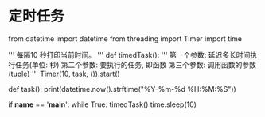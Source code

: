 # 定时任务
from datetime import datetime
from threading import Timer
import time

'''
每隔10 秒打印当前时间。
'''
def timedTask():
    '''
    第一个参数: 延迟多长时间执行任务(单位: 秒)
    第二个参数: 要执行的任务, 即函数
    第三个参数: 调用函数的参数(tuple)
    '''
    Timer(10, task, ()).start()

def task():
    print(datetime.now().strftime("%Y-%m-%d %H:%M:%S"))

if __name__ == '__main__':
    while True:
        timedTask()
        time.sleep(10)






